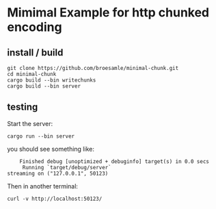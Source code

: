 Mimimal Example for http chunked encoding
=========================================

install / build
---------------

```
git clone https://github.com/broesamle/minimal-chunk.git
cd minimal-chunk
cargo build --bin writechunks
cargo build --bin server
```

testing
-------

Start the server:

`cargo run --bin server`

you should see something like:

```
    Finished debug [unoptimized + debuginfo] target(s) in 0.0 secs
     Running `target/debug/server`
streaming on ("127.0.0.1", 50123)
```

Then in another terminal:

`curl -v http://localhost:50123/`
